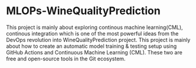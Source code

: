 # MLOPs-WineQualityPrediction


This project is mainly about exploring continous machine learning(CML), continous integration which is one of the most powerful ideas from the DevOps revolution into WineQualityPrediction project. 
This project is mainly about how to create an automatic model training & testing setup using GitHub Actions and Continuous Machine Learning (CML).
These two are free and open-source tools in the Git ecosystem. 


